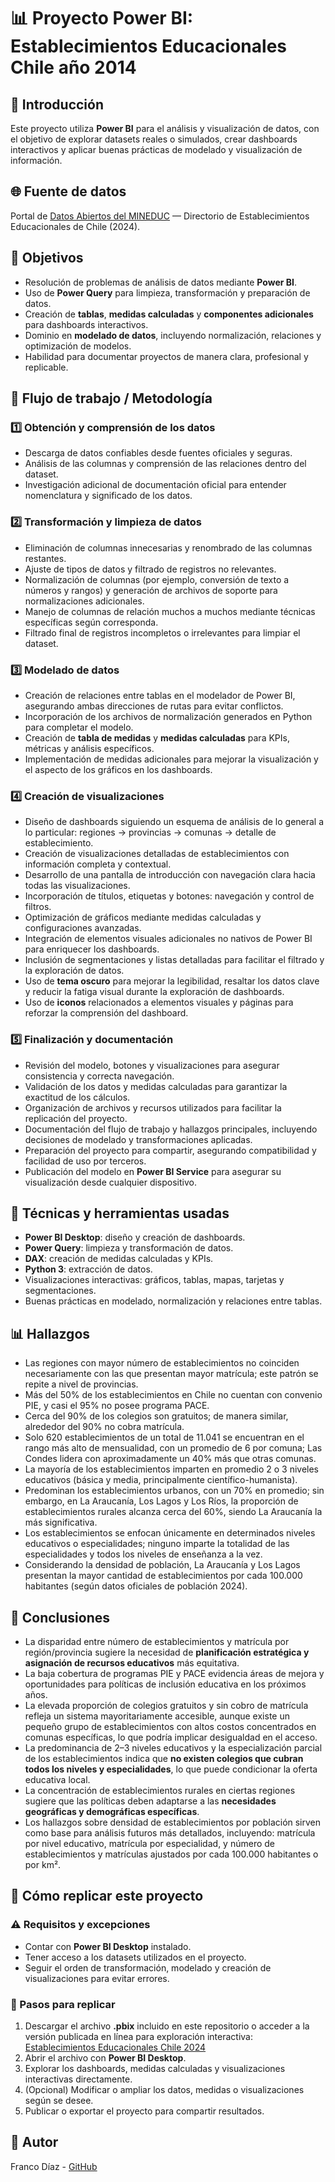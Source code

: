 # 📊 Proyecto Power BI: Establecimientos Educacionales Chile año 2014

## 📖 Introducción

Este proyecto utiliza **Power BI** para el análisis y visualización de datos, con el objetivo de explorar datasets reales o simulados, crear dashboards interactivos y aplicar buenas prácticas de modelado y visualización de información.

## 🌐 Fuente de datos

Portal de [Datos Abiertos del MINEDUC](https://datosabiertos.mineduc.cl/directorio-de-establecimientos-educacionales) — Directorio de Establecimientos Educacionales de Chile (2024).

## 🎯 Objetivos

- Resolución de problemas de análisis de datos mediante **Power BI**.
- Uso de **Power Query** para limpieza, transformación y preparación de datos.
- Creación de **tablas**, **medidas calculadas** y **componentes adicionales** para dashboards interactivos.
- Dominio en **modelado de datos**, incluyendo normalización, relaciones y optimización de modelos.
- Habilidad para documentar proyectos de manera clara, profesional y replicable.

## 🔄 Flujo de trabajo / Metodología

### 1️⃣ Obtención y comprensión de los datos

- Descarga de datos confiables desde fuentes oficiales y seguras.  
- Análisis de las columnas y comprensión de las relaciones dentro del dataset.  
- Investigación adicional de documentación oficial para entender nomenclatura y significado de los datos.  

### 2️⃣ Transformación y limpieza de datos

- Eliminación de columnas innecesarias y renombrado de las columnas restantes.  
- Ajuste de tipos de datos y filtrado de registros no relevantes.  
- Normalización de columnas (por ejemplo, conversión de texto a números y rangos) y generación de archivos de soporte para normalizaciones adicionales.  
- Manejo de columnas de relación muchos a muchos mediante técnicas específicas según corresponda.  
- Filtrado final de registros incompletos o irrelevantes para limpiar el dataset.  

### 3️⃣ Modelado de datos

- Creación de relaciones entre tablas en el modelador de Power BI, asegurando ambas direcciones de rutas para evitar conflictos.  
- Incorporación de los archivos de normalización generados en Python para completar el modelo.  
- Creación de **tabla de medidas** y **medidas calculadas** para KPIs, métricas y análisis específicos.  
- Implementación de medidas adicionales para mejorar la visualización y el aspecto de los gráficos en los dashboards.


### 4️⃣ Creación de visualizaciones

- Diseño de dashboards siguiendo un esquema de análisis de lo general a lo particular: regiones → provincias → comunas → detalle de establecimiento.  
- Creación de visualizaciones detalladas de establecimientos con información completa y contextual.  
- Desarrollo de una pantalla de introducción con navegación clara hacia todas las visualizaciones.  
- Incorporación de títulos, etiquetas y botones: navegación y control de filtros.  
- Optimización de gráficos mediante medidas calculadas y configuraciones avanzadas.  
- Integración de elementos visuales adicionales no nativos de Power BI para enriquecer los dashboards.  
- Inclusión de segmentaciones y listas detalladas para facilitar el filtrado y la exploración de datos.
- Uso de **tema oscuro** para mejorar la legibilidad, resaltar los datos clave y reducir la fatiga visual durante la exploración de dashboards.
- Uso de **iconos** relacionados a elementos visuales y páginas para reforzar la comprensión del dashboard.


### 5️⃣ Finalización y documentación

- Revisión del modelo, botones y visualizaciones para asegurar consistencia y correcta navegación.  
- Validación de los datos y medidas calculadas para garantizar la exactitud de los cálculos.  
- Organización de archivos y recursos utilizados para facilitar la replicación del proyecto.  
- Documentación del flujo de trabajo y hallazgos principales, incluyendo decisiones de modelado y transformaciones aplicadas.  
- Preparación del proyecto para compartir, asegurando compatibilidad y facilidad de uso por terceros.
- Publicación del modelo en **Power BI Service** para asegurar su visualización desde cualquier dispositivo.


## 🧰 Técnicas y herramientas usadas

- **Power BI Desktop**: diseño y creación de dashboards.
- **Power Query**: limpieza y transformación de datos.
- **DAX**: creación de medidas calculadas y KPIs.
- **Python 3**: extracción de datos.
- Visualizaciones interactivas: gráficos, tablas, mapas, tarjetas y segmentaciones.
- Buenas prácticas en modelado, normalización y relaciones entre tablas.
  

## 📊 Hallazgos

- Las regiones con mayor número de establecimientos no coinciden necesariamente con las que presentan mayor matrícula; este patrón se repite a nivel de provincias.  
- Más del 50% de los establecimientos en Chile no cuentan con convenio PIE, y casi el 95% no posee programa PACE.  
- Cerca del 90% de los colegios son gratuitos; de manera similar, alrededor del 90% no cobra matrícula.  
- Solo 620 establecimientos de un total de 11.041 se encuentran en el rango más alto de mensualidad, con un promedio de 6 por comuna; Las Condes lidera con aproximadamente un 40% más que otras comunas.  
- La mayoría de los establecimientos imparten en promedio 2 o 3 niveles educativos (básica y media, principalmente científico-humanista).  
- Predominan los establecimientos urbanos, con un 70% en promedio; sin embargo, en La Araucanía, Los Lagos y Los Ríos, la proporción de establecimientos rurales alcanza cerca del 60%, siendo La Araucanía la más significativa.  
- Los establecimientos se enfocan únicamente en determinados niveles educativos o especialidades; ninguno imparte la totalidad de las especialidades y todos los niveles de enseñanza a la vez.  
- Considerando la densidad de población, La Araucanía y Los Lagos presentan la mayor cantidad de establecimientos por cada 100.000 habitantes (según datos oficiales de población 2024).

## 📝 Conclusiones

- La disparidad entre número de establecimientos y matrícula por región/provincia sugiere la necesidad de **planificación estratégica y asignación de recursos educativos** más equitativa.  
- La baja cobertura de programas PIE y PACE evidencia áreas de mejora y oportunidades para políticas de inclusión educativa en los próximos años.  
- La elevada proporción de colegios gratuitos y sin cobro de matrícula refleja un sistema mayoritariamente accesible, aunque existe un pequeño grupo de establecimientos con altos costos concentrados en comunas específicas, lo que podría implicar desigualdad en el acceso.  
- La predominancia de 2–3 niveles educativos y la especialización parcial de los establecimientos indica que **no existen colegios que cubran todos los niveles y especialidades**, lo que puede condicionar la oferta educativa local.  
- La concentración de establecimientos rurales en ciertas regiones sugiere que las políticas deben adaptarse a las **necesidades geográficas y demográficas específicas**.  
- Los hallazgos sobre densidad de establecimientos por población sirven como base para análisis futuros más detallados, incluyendo: matrícula por nivel educativo, matrícula por especialidad, y número de establecimientos y matrículas ajustados por cada 100.000 habitantes o por km².


## 🚀 Cómo replicar este proyecto

### ⚠️ Requisitos y excepciones

- Contar con **Power BI Desktop** instalado.
- Tener acceso a los datasets utilizados en el proyecto.
- Seguir el orden de transformación, modelado y creación de visualizaciones para evitar errores.

### 📝 Pasos para replicar

1. Descargar el archivo **.pbix** incluido en este repositorio o acceder a la versión publicada en línea para exploración interactiva: [Establecimientos Educacionales Chile 2024](https://app.powerbi.com/view?r=eyJrIjoiN2JlMmUwNmUtOWM2NC00ZTM4LTlhNmMtMjNkMWJlOGMzMTgyIiwidCI6IjQ5ZWM5ZjUyLThlMjgtNGIyMC1hNDQxLTkyZWJmMjZjNTQ0YyIsImMiOjR9&pageName=36d08784d090d42275d4)
2. Abrir el archivo con **Power BI Desktop**.  
3. Explorar los dashboards, medidas calculadas y visualizaciones interactivas directamente.  
4. (Opcional) Modificar o ampliar los datos, medidas o visualizaciones según se desee.  
5. Publicar o exportar el proyecto para compartir resultados.

## 📌 Autor

Franco Díaz - [GitHub](https://github.com/fesdsm)
